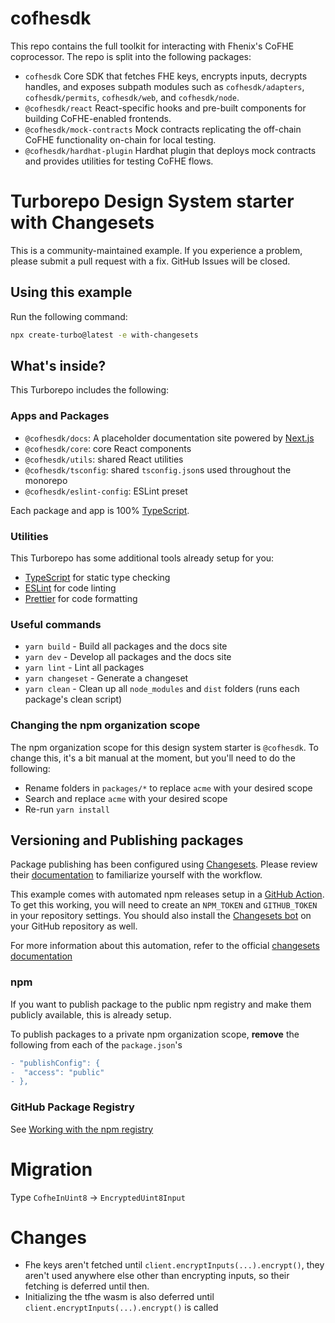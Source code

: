 # cofhesdk

This repo contains the full toolkit for interacting with Fhenix's CoFHE coprocessor.
The repo is split into the following packages:

- `cofhesdk` Core SDK that fetches FHE keys, encrypts inputs, decrypts handles, and exposes subpath modules such as `cofhesdk/adapters`, `cofhesdk/permits`, `cofhesdk/web`, and `cofhesdk/node`.
- `@cofhesdk/react` React-specific hooks and pre-built components for building CoFHE-enabled frontends.
- `@cofhesdk/mock-contracts` Mock contracts replicating the off-chain CoFHE functionality on-chain for local testing.
- `@cofhesdk/hardhat-plugin` Hardhat plugin that deploys mock contracts and provides utilities for testing CoFHE flows.

# Turborepo Design System starter with Changesets

This is a community-maintained example. If you experience a problem, please submit a pull request with a fix. GitHub Issues will be closed.

## Using this example

Run the following command:

```sh
npx create-turbo@latest -e with-changesets
```

## What's inside?

This Turborepo includes the following:

### Apps and Packages

- `@cofhesdk/docs`: A placeholder documentation site powered by [Next.js](https://nextjs.org/)
- `@cofhesdk/core`: core React components
- `@cofhesdk/utils`: shared React utilities
- `@cofhesdk/tsconfig`: shared `tsconfig.json`s used throughout the monorepo
- `@cofhesdk/eslint-config`: ESLint preset

Each package and app is 100% [TypeScript](https://www.typescriptlang.org/).

### Utilities

This Turborepo has some additional tools already setup for you:

- [TypeScript](https://www.typescriptlang.org/) for static type checking
- [ESLint](https://eslint.org/) for code linting
- [Prettier](https://prettier.io) for code formatting

### Useful commands

- `yarn build` - Build all packages and the docs site
- `yarn dev` - Develop all packages and the docs site
- `yarn lint` - Lint all packages
- `yarn changeset` - Generate a changeset
- `yarn clean` - Clean up all `node_modules` and `dist` folders (runs each package's clean script)

### Changing the npm organization scope

The npm organization scope for this design system starter is `@cofhesdk`. To change this, it's a bit manual at the moment, but you'll need to do the following:

- Rename folders in `packages/*` to replace `acme` with your desired scope
- Search and replace `acme` with your desired scope
- Re-run `yarn install`

## Versioning and Publishing packages

Package publishing has been configured using [Changesets](https://github.com/changesets/changesets). Please review their [documentation](https://github.com/changesets/changesets#documentation) to familiarize yourself with the workflow.

This example comes with automated npm releases setup in a [GitHub Action](https://github.com/changesets/action). To get this working, you will need to create an `NPM_TOKEN` and `GITHUB_TOKEN` in your repository settings. You should also install the [Changesets bot](https://github.com/apps/changeset-bot) on your GitHub repository as well.

For more information about this automation, refer to the official [changesets documentation](https://github.com/changesets/changesets/blob/main/docs/automating-changesets.md)

### npm

If you want to publish package to the public npm registry and make them publicly available, this is already setup.

To publish packages to a private npm organization scope, **remove** the following from each of the `package.json`'s

```diff
- "publishConfig": {
-  "access": "public"
- },
```

### GitHub Package Registry

See [Working with the npm registry](https://docs.github.com/en/packages/working-with-a-github-packages-registry/working-with-the-npm-registry#publishing-a-package-using-publishconfig-in-the-packagejson-file)

# Migration

Type `CofheInUint8` -> `EncryptedUint8Input`

# Changes

- Fhe keys aren't fetched until `client.encryptInputs(...).encrypt()`, they aren't used anywhere else other than encrypting inputs, so their fetching is deferred until then.
- Initializing the tfhe wasm is also deferred until `client.encryptInputs(...).encrypt()` is called

